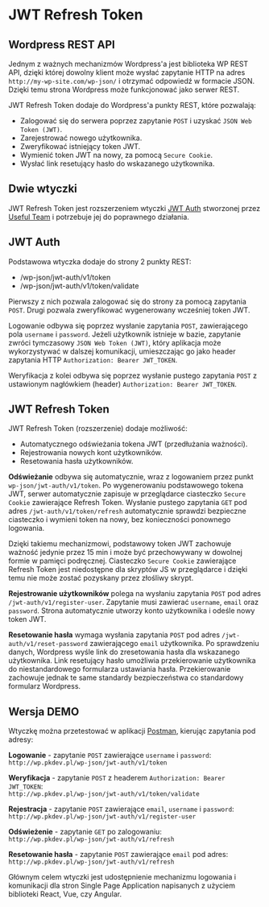 # JWT Refresh Token

## Wordpress REST API

Jednym z ważnych mechanizmów Wordpress'a jest biblioteka WP REST API, dzięki której dowolny klient może wysłać zapytanie HTTP na adres `http://my-wp-site.com/wp-json/` i otrzymać odpowiedź w formacie JSON.  Dzięki temu strona Wordpress może funkcjonować jako serwer REST.

JWT Refresh Token dodaje do Wordpress'a punkty REST, które pozwalają:
* Zalogować się do serwera poprzez zapytanie `POST` i uzyskać `JSON Web Token (JWT)`.
* Zarejestrować nowego użytkownika.
* Zweryfikować istniejący token JWT.
* Wymienić token JWT na nowy, za pomocą `Secure Cookie`.
* Wysłać link resetujący hasło do wskazanego użytkownika.

## Dwie wtyczki

JWT Refresh Token jest rozszerzeniem wtyczki [JWT Auth](https://wordpress.org/plugins/jwt-auth/) stworzonej przez [Useful Team](https://usefulteam.com/) i potrzebuje jej do poprawnego działania.

## JWT Auth
Podstawowa wtyczka dodaje do strony 2 punkty REST:
* /wp-json/jwt-auth/v1/token
* /wp-json/jwt-auth/v1/token/validate

Pierwszy z nich pozwala zalogować się do strony za pomocą zapytania `POST`.  Drugi pozwala zweryfikować wygenerowany wcześniej token JWT.

Logowanie odbywa się poprzez wysłanie zapytania `POST`, zawierającego pola `username` i `password`. Jeżeli użytkownik istnieje w bazie, zapytanie zwróci tymczasowy `JSON Web Token (JWT)`, który aplikacja może wykorzystywać w dalszej komunikacji, umieszczając go jako header zapytania HTTP `Authorization: Bearer JWT_TOKEN`.

Weryfikacja z kolei odbywa się poprzez wysłanie pustego zapytania `POST` z ustawionym nagłówkiem (header) `Authorization: Bearer JWT_TOKEN`.

## JWT Refresh Token
JWT Refresh Token (rozszerzenie) dodaje możliwość:
* Automatycznego odświeżania tokena JWT (przedłużania ważności).
* Rejestrowania nowych kont użytkowników.
* Resetowania hasła użytkowników.

**Odświeżanie** odbywa się automatycznie, wraz z logowaniem przez punkt `wp-json/jwt-auth/v1/token`. Po wygenerowaniu podstawowego tokena JWT, serwer automatycznie zapisuje w przeglądarce ciasteczko `Secure Cookie` zawierające Refresh Token.   Wysłanie pustego zapytania `GET` pod adres `/jwt-auth/v1/token/refresh` automatycznie sprawdzi bezpieczne ciasteczko i wymieni token na nowy, bez konieczności ponownego logowania. 

Dzięki takiemu mechanizmowi, podstawowy token JWT zachowuje ważność jedynie przez 15 min i może być przechowywany w dowolnej formie w pamięci podręcznej. Ciasteczko `Secure Cookie` zawierające Refresh Token jest niedostępne dla skryptów JS w przeglądarce i dzięki temu nie może zostać pozyskany przez złośliwy skrypt.

**Rejestrowanie użytkowników** polega na wysłaniu zapytania `POST` pod adres `/jwt-auth/v1/register-user`. Zapytanie musi zawierać `username`, `email` oraz `password`. Strona automatycznie utworzy konto użytkownika i odeśle nowy token JWT.

**Resetowanie hasła** wymaga wysłania zapytania `POST` pod adres `/jwt-auth/v1/reset-password` zawierającego `email` użytkownika. Po sprawdzeniu danych, Wordpress wyśle link do zresetowania hasła dla wskazanego użytkownika. Link resetujący hasło umożliwia przekierowanie użytkownika do niestandardowego formularza ustawiania hasła. Przekierowanie zachowuje jednak te same standardy bezpieczeństwa co standardowy formularz Wordpress.

## Wersja DEMO
Wtyczkę można przetestować w aplikacji [Postman](https://postman.com), kierując zapytania pod adresy:

**Logowanie** - zapytanie `POST` zawierające `username` i `password`:  
```http://wp.pkdev.pl/wp-json/jwt-auth/v1/token```

**Weryfikacja** - zapytanie `POST` z headerem `Authorization: Bearer JWT_TOKEN`:  
```http://wp.pkdev.pl/wp-json/jwt-auth/v1/token/validate```

**Rejestracja** - zapytanie `POST` zawierające `email`, `username` i `password`:  
```http://wp.pkdev.pl/wp-json/jwt-auth/v1/register-user```

**Odświeżenie** - zapytanie `GET` po zalogowaniu:  
```http://wp.pkdev.pl/wp-json/jwt-auth/v1/refresh```

**Resetowanie hasła** - zapytanie `POST` zawierające `email` pod adres:  
```http://wp.pkdev.pl/wp-json/jwt-auth/v1/refresh```

Głównym celem wtyczki jest udostępnienie mechanizmu logowania i komunikacji dla stron Single Page Application napisanych z użyciem biblioteki React, Vue, czy Angular.
